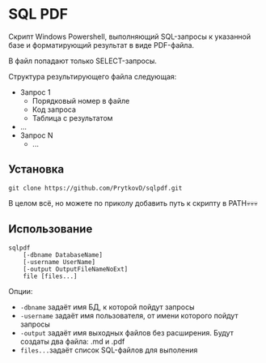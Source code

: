 # SQL PDF

Скрипт Windows Powershell, выполняющий SQL-запросы к указанной базе и форматирующий результат в виде PDF-файла.

В файл попадают только SELECT-запросы.

Структура результирующего файла следующая:
- Запрос 1
    - Порядковый номер в файле
    - Код запроса
    - Таблица с результатом
- ...
- Запрос N
    - ...

## Установка

```shell
git clone https://github.com/PrytkovD/sqlpdf.git
```

В целом всё, но можете по приколу добавить путь к скрипту в PATH💀💀💀

## Использование

```shell
sqlpdf
    [-dbname DatabaseName]
    [-username UserName]
    [-output OutputFileNameNoExt]
    file [files...]
```

Опции:
- `-dbname` задаёт имя БД, к которой пойдут запросы
- `-username` задаёт имя пользователя, от имени которого пойдут запросы
- `-output` задаёт имя выходных файлов без расширения. Будут создаты два файла: .md и .pdf
- `files...`задаёт список SQL-файлов для выполения